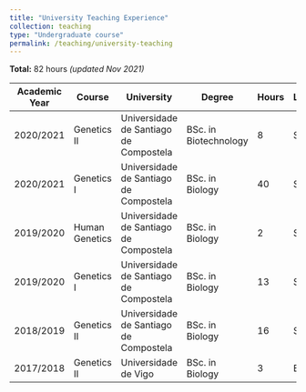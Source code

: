 ```yaml
---
title: "University Teaching Experience"
collection: teaching
type: "Undergraduate course"
permalink: /teaching/university-teaching
---
```


**Total:** 82 hours *(updated Nov 2021)*

| Academic Year  | Course | University | Degree | Hours | Language |
| ------------- | ------------- | ------------- |------------- |------------- |------------- |
| 2020/2021 | Genetics II |  Universidade de Santiago de Compostela | BSc. in Biotechnology | 8 | Spanish |
| 2020/2021 | Genetics I |  Universidade de Santiago de Compostela | BSc. in Biology | 40 | Spanish |
| 2019/2020 | Human Genetics |  Universidade de Santiago de Compostela | BSc. in Biology | 2 | Spanish |
| 2019/2020 | Genetics I |  Universidade de Santiago de Compostela | BSc. in Biology | 13 | Spanish |
| 2018/2019 | Genetics II |  Universidade de Santiago de Compostela | BSc. in Biology | 16 | Spanish |
| 2017/2018 | Genetics II |  Universidade de Vigo | BSc. in Biology | 3 | English |

